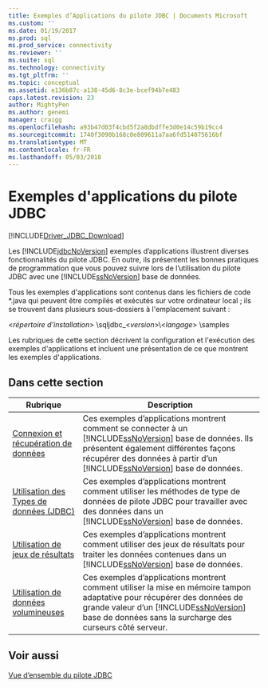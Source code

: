 ```yaml
---
title: Exemples d’Applications du pilote JDBC | Documents Microsoft
ms.custom: ''
ms.date: 01/19/2017
ms.prod: sql
ms.prod_service: connectivity
ms.reviewer: ''
ms.suite: sql
ms.technology: connectivity
ms.tgt_pltfrm: ''
ms.topic: conceptual
ms.assetid: e136b87c-a138-45d6-8c3e-bcef94b7e483
caps.latest.revision: 23
author: MightyPen
ms.author: genemi
manager: craigg
ms.openlocfilehash: a93b47d03f4cbd5f2a8dbdffe3d0e14c59b19cc4
ms.sourcegitcommit: 1740f3090b168c0e809611a7aa6fd514075616bf
ms.translationtype: MT
ms.contentlocale: fr-FR
ms.lasthandoff: 05/03/2018
---
```

# <a name="sample-jdbc-driver-applications"></a>Exemples d'applications du pilote JDBC
[!INCLUDE[Driver_JDBC_Download](../../includes/driver_jdbc_download.md)]

  Les [!INCLUDE[jdbcNoVersion](../../includes/jdbcnoversion_md.md)] exemples d’applications illustrent diverses fonctionnalités du pilote JDBC. En outre, ils présentent les bonnes pratiques de programmation que vous pouvez suivre lors de l’utilisation du pilote JDBC avec une [!INCLUDE[ssNoVersion](../../includes/ssnoversion_md.md)] base de données.  
  
 Tous les exemples d'applications sont contenus dans les fichiers de code *.java qui peuvent être compilés et exécutés sur votre ordinateur local ; ils se trouvent dans plusieurs sous-dossiers à l'emplacement suivant :  
  
 \<*répertoire d’installation*> \sqljdbc_\<*version*>\\<*langage*> \samples  
  
 Les rubriques de cette section décrivent la configuration et l'exécution des exemples d'applications et incluent une présentation de ce que montrent les exemples d'applications.  
  
## <a name="in-this-section"></a>Dans cette section  
  
|Rubrique| Description|  
|-----------|-----------------|  
|[Connexion et récupération de données](../../connect/jdbc/connecting-and-retrieving-data.md)|Ces exemples d’applications montrent comment se connecter à un [!INCLUDE[ssNoVersion](../../includes/ssnoversion_md.md)] base de données. Ils présentent également différentes façons récupérer des données à partir d’un [!INCLUDE[ssNoVersion](../../includes/ssnoversion_md.md)] base de données.|  
|[Utilisation des Types de données &#40;JDBC&#41;](../../connect/jdbc/working-with-data-types-jdbc.md)|Ces exemples d’applications montrent comment utiliser les méthodes de type de données de pilote JDBC pour travailler avec des données dans un [!INCLUDE[ssNoVersion](../../includes/ssnoversion_md.md)] base de données.|  
|[Utilisation de jeux de résultats](../../connect/jdbc/working-with-result-sets.md)|Ces exemples d’applications montrent comment utiliser des jeux de résultats pour traiter les données contenues dans un [!INCLUDE[ssNoVersion](../../includes/ssnoversion_md.md)] base de données.|  
|[Utilisation de données volumineuses](../../connect/jdbc/working-with-large-data.md)|Ces exemples d’applications montrent comment utiliser la mise en mémoire tampon adaptative pour récupérer des données de grande valeur d’un [!INCLUDE[ssNoVersion](../../includes/ssnoversion_md.md)] base de données sans la surcharge des curseurs côté serveur.|  
  
## <a name="see-also"></a>Voir aussi  
 [Vue d’ensemble du pilote JDBC](../../connect/jdbc/overview-of-the-jdbc-driver.md)  
  
  
